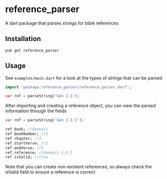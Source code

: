 # reference_parser
A dart package that parses strings for bible references

## Installation
`pub get reference_parser`

## Usage
See `examples/main.dart` for a look at the types of strings
that can be parsed
```dart
import 'package:reference_parser/reference_parser.dart';

var ref = parseString('Gen 1:1');
```

After importing and creating a reference object, you can
view the parsed information through the fields

```dart
var ref = parseString('Gen 1:1-5');

ref.book; //Genesis
ref.bookNumber; //1
ref.chapter; //1
ref.startVerse; //1
ref.endVerse; //5
ref.reference; //Genesis 1:1-5
ref.isValid; //true
```

Note that you can create non-existent references, so always
check the isValid field to ensure a reference is correct


